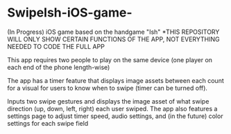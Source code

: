 # SwipeIsh-iOS-game-
(In Progress) iOS game based on the handgame "Ish"
*THIS REPOSITORY WILL ONLY SHOW CERTAIN FUNCTIONS OF THE APP, NOT EVERYTHING NEEDED TO CODE THE FULL APP

This app requires two people to play on the same device (one player on each end of the phone length-wise)

The app has a timer feature that displays image assets between each count for a visual for users to know when to swipe (timer can be turned off).

Inputs two swipe gestures and displays the image asset of what swipe direction (up, down, left, right) each user swiped.
The app also features a settings page to adjust timer speed, audio settings, and (in the future) color settings for each swipe field
